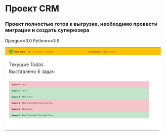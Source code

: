 # Проект CRM
### Проект полностью готов к выгрузке, необходимо провести миграции и создать суперюзера
Django==3.0
Python==3.9

![alt text](screenshots/filename.jpg "Описание будет тут")